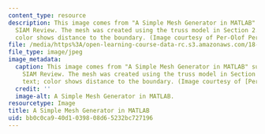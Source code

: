 ```yaml
---
content_type: resource
description: This image comes from "A Simple Mesh Generator in MATLAB" submitted to
  SIAM Review. The mesh was created using the truss model in Section 2.4 of the text;
  color shows distance to the boundary. (Image courtesy of Per-Olof Persson.)
file: /media/https%3A/open-learning-course-data-rc.s3.amazonaws.com/18-085-computational-science-and-engineering-i-fall-2008/bb0c0ca940d1039808d65232bc727196_18-085f08.jpg
file_type: image/jpeg
image_metadata:
  caption: This image comes from "A Simple Mesh Generator in MATLAB" submitted to
    SIAM Review. The mesh was created using the truss model in Section 2.4 of the
    text; color shows distance to the boundary. (Image courtesy of [Per-Olof Persson](http://persson.berkeley.edu/index.html).)
  credit: ''
  image-alt: A Simple Mesh Generator in MATLAB.
resourcetype: Image
title: A Simple Mesh Generator in MATLAB
uid: bb0c0ca9-40d1-0398-08d6-5232bc727196
---
```

